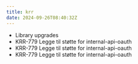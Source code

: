 ```yaml
---
title: krr
date: 2024-09-26T08:40:32Z
---
```

- Library upgrades
- KRR-779 Legge til støtte for internal-api-oauth
- KRR-779 Legge til støtte for internal-api-oauth
- KRR-779 Legge til støtte for internal-api-oauth

